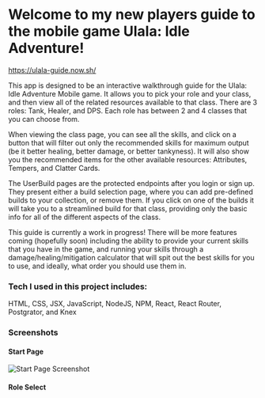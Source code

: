 # Welcome to my new players guide to the mobile game Ulala: Idle Adventure!

https://ulala-guide.now.sh/

This app is designed to be an interactive walkthrough guide for the Ulala: Idle Adventure Mobile game.
It allows you to pick your role and your class, and then view all of the related resources available
to that class.  There are 3 roles: Tank, Healer, and DPS.  Each role has between 2 and 4 classes that
you can choose from.

When viewing the class page, you can see all the skills, and click on a button that will filter out
only the recommended skills for maximum output (be it better healing, better damage, or better tankyness).
It will also show you the recommended items for the other available resources: Attributes, Tempers, and
Clatter Cards.

The UserBuild pages are the protected endpoints after you login or sign up. They present either a build
selection page, where you can add pre-defined builds to your collection, or remove them. If you click on
one of the builds it will take you to a streamlined build for that class, providing only the basic info
for all of the different aspects of the class.

This guide is currently a work in progress! There will be more features coming (hopefully soon) including
the ability to provide your current skills that you have in the game, and running your skills through a 
damage/healing/mitigation calculator that will spit out the best skills for you to use, and ideally, what
order you should use them in.

### Tech I used in this project includes:
HTML, CSS, JSX, JavaScript, NodeJS, NPM, React, React Router, Postgrator, and Knex

### Screenshots

#### Start Page
![Start Page Screenshot](C:\Users\curr3\projects\first-capstone\src\ulala-media\screenshots)

#### Role Select
